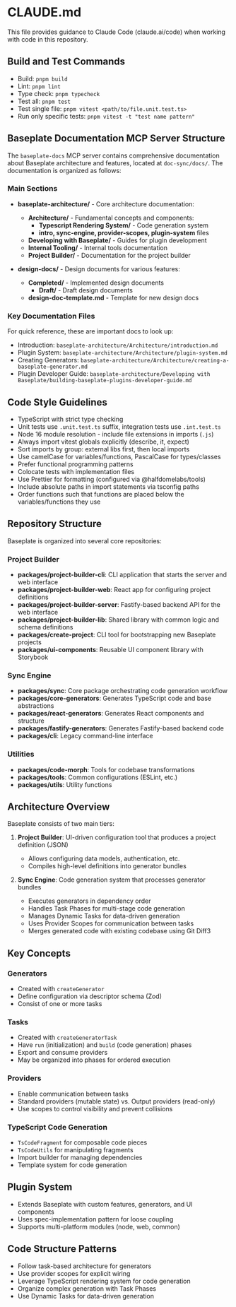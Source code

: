 # CLAUDE.md

This file provides guidance to Claude Code (claude.ai/code) when working with code in this repository.

## Build and Test Commands

- Build: `pnpm build`
- Lint: `pnpm lint`
- Type check: `pnpm typecheck`
- Test all: `pnpm test`
- Test single file: `pnpm vitest <path/to/file.unit.test.ts>`
- Run only specific tests: `pnpm vitest -t "test name pattern"`

## Baseplate Documentation MCP Server Structure

The `baseplate-docs` MCP server contains comprehensive documentation about Baseplate architecture and features, located at `doc-sync/docs/`. The documentation is organized as follows:

### Main Sections

- **baseplate-architecture/** - Core architecture documentation:

  - **Architecture/** - Fundamental concepts and components:
    - **Typescript Rendering System/** - Code generation system
    - **intro, sync-engine, provider-scopes, plugin-system** files
  - **Developing with Baseplate/** - Guides for plugin development
  - **Internal Tooling/** - Internal tools documentation
  - **Project Builder/** - Documentation for the project builder

- **design-docs/** - Design documents for various features:
  - **Completed/** - Implemented design documents
    - **Draft/** - Draft design documents
  - **design-doc-template.md** - Template for new design docs

### Key Documentation Files

For quick reference, these are important docs to look up:

- Introduction: `baseplate-architecture/Architecture/introduction.md`
- Plugin System: `baseplate-architecture/Architecture/plugin-system.md`
- Creating Generators: `baseplate-architecture/Architecture/creating-a-baseplate-generator.md`
- Plugin Developer Guide: `baseplate-architecture/Developing with Baseplate/building-baseplate-plugins-developer-guide.md`

## Code Style Guidelines

- TypeScript with strict type checking
- Unit tests use `.unit.test.ts` suffix, integration tests use `.int.test.ts`
- Node 16 module resolution - include file extensions in imports (`.js`)
- Always import vitest globals explicitly (describe, it, expect)
- Sort imports by group: external libs first, then local imports
- Use camelCase for variables/functions, PascalCase for types/classes
- Prefer functional programming patterns
- Colocate tests with implementation files
- Use Prettier for formatting (configured via @halfdomelabs/tools)
- Include absolute paths in import statements via tsconfig paths
- Order functions such that functions are placed below the variables/functions they use

## Repository Structure

Baseplate is organized into several core repositories:

### Project Builder

- **packages/project-builder-cli**: CLI application that starts the server and web interface
- **packages/project-builder-web**: React app for configuring project definitions
- **packages/project-builder-server**: Fastify-based backend API for the web interface
- **packages/project-builder-lib**: Shared library with common logic and schema definitions
- **packages/create-project**: CLI tool for bootstrapping new Baseplate projects
- **packages/ui-components**: Reusable UI component library with Storybook

### Sync Engine

- **packages/sync**: Core package orchestrating code generation workflow
- **packages/core-generators**: Generates TypeScript code and base abstractions
- **packages/react-generators**: Generates React components and structure
- **packages/fastify-generators**: Generates Fastify-based backend code
- **packages/cli**: Legacy command-line interface

### Utilities

- **packages/code-morph**: Tools for codebase transformations
- **packages/tools**: Common configurations (ESLint, etc.)
- **packages/utils**: Utility functions

## Architecture Overview

Baseplate consists of two main tiers:

1. **Project Builder**: UI-driven configuration tool that produces a project definition (JSON)

   - Allows configuring data models, authentication, etc.
   - Compiles high-level definitions into generator bundles

2. **Sync Engine**: Code generation system that processes generator bundles
   - Executes generators in dependency order
   - Handles Task Phases for multi-stage code generation
   - Manages Dynamic Tasks for data-driven generation
   - Uses Provider Scopes for communication between tasks
   - Merges generated code with existing codebase using Git Diff3

## Key Concepts

### Generators

- Created with `createGenerator`
- Define configuration via descriptor schema (Zod)
- Consist of one or more tasks

### Tasks

- Created with `createGeneratorTask`
- Have `run` (initialization) and `build` (code generation) phases
- Export and consume providers
- May be organized into phases for ordered execution

### Providers

- Enable communication between tasks
- Standard providers (mutable state) vs. Output providers (read-only)
- Use scopes to control visibility and prevent collisions

### TypeScript Code Generation

- `TsCodeFragment` for composable code pieces
- `TsCodeUtils` for manipulating fragments
- Import builder for managing dependencies
- Template system for code generation

## Plugin System

- Extends Baseplate with custom features, generators, and UI components
- Uses spec-implementation pattern for loose coupling
- Supports multi-platform modules (node, web, common)

## Code Structure Patterns

- Follow task-based architecture for generators
- Use provider scopes for explicit wiring
- Leverage TypeScript rendering system for code generation
- Organize complex generation with Task Phases
- Use Dynamic Tasks for data-driven generation
